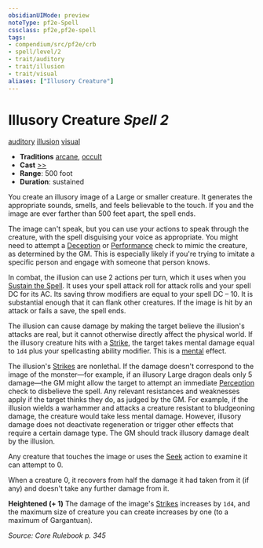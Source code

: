 ```yaml
---
obsidianUIMode: preview
noteType: pf2e-Spell
cssclass: pf2e,pf2e-spell
tags:
- compendium/src/pf2e/crb
- spell/level/2
- trait/auditory
- trait/illusion
- trait/visual
aliases: ["Illusory Creature"]
---
```

# Illusory Creature *Spell 2*   
[auditory](rules/traits/auditory.md "Auditory Effect Trait")  [illusion](rules/traits/illusion.md "Illusion School Trait")  [visual](rules/traits/visual.md "Visual Effect Trait")  

- **Traditions** [arcane](rules/traits/arcane.md "Arcane Tradition Trait"), [occult](rules/traits/occult.md "Occult Tradition Trait")
- **Cast** [>>](rules/core-rulebook/chapter-9-playing-the-game.md#Actions "Two-Action") 
- **Range**: 500 foot
- **Duration**: sustained

You create an illusory image of a Large or smaller creature. It generates the appropriate sounds, smells, and feels believable to the touch. If you and the image are ever farther than 500 feet apart, the spell ends.

The image can't speak, but you can use your actions to speak through the creature, with the spell disguising your voice as appropriate. You might need to attempt a [Deception](compendium/skills.md#Deception) or [Performance](compendium/skills.md#Performance) check to mimic the creature, as determined by the GM. This is especially likely if you're trying to imitate a specific person and engage with someone that person knows.

In combat, the illusion can use 2 actions per turn, which it uses when you [Sustain the Spell](rules/actions/sustain-a-spell.md). It uses your spell attack roll for attack rolls and your spell DC for its AC. Its saving throw modifiers are equal to your spell DC – 10. It is substantial enough that it can flank other creatures. If the image is hit by an attack or fails a save, the spell ends.

The illusion can cause damage by making the target believe the illusion's attacks are real, but it cannot otherwise directly affect the physical world. If the illusory creature hits with a [Strike](rules/actions/strike.md), the target takes mental damage equal to `1d4` plus your spellcasting ability modifier. This is a [mental](rules/traits/mental.md "Mental Effect Trait") effect.

The illusion's [Strikes](rules/actions/strike.md) are nonlethal. If the damage doesn't correspond to the image of the monster—for example, if an illusory Large dragon deals only 5 damage—the GM might allow the target to attempt an immediate [Perception](compendium/skills.md#Perception) check to disbelieve the spell. Any relevant resistances and weaknesses apply if the target thinks they do, as judged by the GM. For example, if the illusion wields a warhammer and attacks a creature resistant to bludgeoning damage, the creature would take less mental damage. However, illusory damage does not deactivate regeneration or trigger other effects that require a certain damage type. The GM should track illusory damage dealt by the illusion.

Any creature that touches the image or uses the [Seek](rules/actions/seek.md) action to examine it can attempt to 0.

When a creature 0, it recovers from half the damage it had taken from it (if any) and doesn't take any further damage from it.

**Heightened (+ 1)** The damage of the image's [Strikes](rules/actions/strike.md) increases by `1d4`, and the maximum size of creature you can create increases by one (to a maximum of Gargantuan).

*Source: Core Rulebook p. 345*